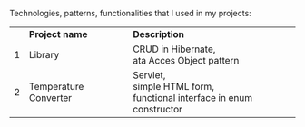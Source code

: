 Technologies, patterns, functionalities that I used in my projects:
<br> 
<table>
   <tr>
      <td> </td> <td><B>Project name</td> <td><B>Description</td>
   </tr>
   <tr>
      <td>1</td> <td>Library</td> <td>CRUD in Hibernate, <br>ata Acces Object pattern</td>
   </tr>
   <tr>
      <td>2</td> <td>Temperature Converter</td> <td>Servlet,<br>simple HTML form,<br>functional interface in enum constructor</td>
   </tr>
   
</table>

